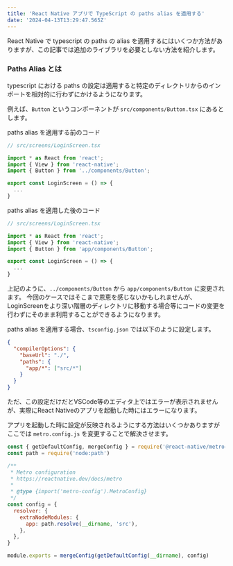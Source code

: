 ```yaml
---
title: 'React Native アプリで TypeScript の paths alias を適用する'
date: '2024-04-13T13:29:47.565Z'
---
```


React Native で typescript の paths の alias を適用するにはいくつか方法がありますが、この記事では追加のライブラリを必要としない方法を紹介します。

### Paths Alias とは

typescript における paths の設定は適用すると特定のディレクトリからのインポートを相対的に行わずにかけるようになります。

例えば、`Button` というコンポーネントが `src/components/Button.tsx` にあるとします。

paths alias を適用する前のコード

```js LoginScreen.tsx
// src/screens/LoginScreen.tsx

import * as React from 'react';
import { View } from 'react-native';
import { Button } from '../components/Button';

export const LoginScreen = () => {
  ...
}
```

paths alias を適用した後のコード

```js LoginScreen.tsx
// src/screens/LoginScreen.tsx

import * as React from 'react';
import { View } from 'react-native';
import { Button } from 'app/components/Button';

export const LoginScreen = () => {
  ...
}
```

上記のように、`../components/Button` から `app/components/Button` に変更されます。
今回のケースではそこまで恩恵を感じないかもしれませんが、LoginScreenをより深い階層のディレクトリに移動する場合等にコードの変更を行わずにそのまま利用することができるようになります。

paths alias を適用する場合、`tsconfig.json` では以下のように設定します。

```json
{
  "compilerOptions": {
    "baseUrl": "./",
    "paths": {
      "app/*": ["src/*"]
    }
  }
}
```

ただ、この設定だけだとVSCode等のエディタ上ではエラーが表示されませんが、実際にReact Nativeのアプリを起動した時にはエラーになります。

アプリを起動した時に設定が反映されるようにする方法はいくつかありますがここでは `metro.config.js` を変更することで解決させます。

```js metro.config.js
const { getDefaultConfig, mergeConfig } = require('@react-native/metro-config')
const path = require('node:path')

/**
 * Metro configuration
 * https://reactnative.dev/docs/metro
 *
 * @type {import('metro-config').MetroConfig}
 */
const config = {
  resolver: {
    extraNodeModules: {
      app: path.resolve(__dirname, 'src'),
    },
  },
}

module.exports = mergeConfig(getDefaultConfig(__dirname), config)
```

